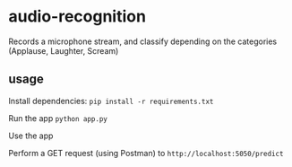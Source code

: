 # audio-recognition
Records a microphone stream, and classify depending on the categories (Applause, Laughter, Scream)

## usage
Install dependencies:
`pip install -r requirements.txt`

Run the app
`python app.py`

Use the app

Perform a GET request (using Postman) to
`http://localhost:5050/predict`
